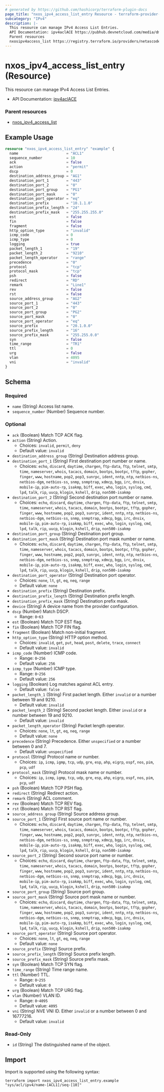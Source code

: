 ```yaml
---
# generated by https://github.com/hashicorp/terraform-plugin-docs
page_title: "nxos_ipv4_access_list_entry Resource - terraform-provider-nxos"
subcategory: "IPv4"
description: |-
  This resource can manage IPv4 Access List Entries.
  API Documentation: ipv4aclACE https://pubhub.devnetcloud.com/media/dme-docs-10-2-2/docs/Security%20and%20Policing/ipv4acl:ACE/
  Parent resources
  nxosipv4access_list https://registry.terraform.io/providers/netascode/nxos/latest/docs/resources/ipv4_access_list
---
```


# nxos_ipv4_access_list_entry (Resource)

This resource can manage IPv4 Access List Entries.

- API Documentation: [ipv4aclACE](https://pubhub.devnetcloud.com/media/dme-docs-10-2-2/docs/Security%20and%20Policing/ipv4acl:ACE/)

### Parent resources

- [nxos_ipv4_access_list](https://registry.terraform.io/providers/netascode/nxos/latest/docs/resources/ipv4_access_list)

## Example Usage

```terraform
resource "nxos_ipv4_access_list_entry" "example" {
  name                      = "ACL1"
  sequence_number           = 10
  ack                       = false
  action                    = "permit"
  dscp                      = 0
  destination_address_group = "AG1"
  destination_port_1        = "443"
  destination_port_2        = "0"
  destination_port_group    = "PG1"
  destination_port_mask     = "0"
  destination_port_operator = "eq"
  destination_prefix        = "10.1.1.0"
  destination_prefix_length = "24"
  destination_prefix_mask   = "255.255.255.0"
  est                       = false
  fin                       = false
  fragment                  = false
  http_option_type          = "invalid"
  icmp_code                 = 0
  icmp_type                 = 0
  logging                   = true
  packet_length_1           = "19"
  packet_length_2           = "9210"
  packet_length_operator    = "range"
  precedence                = "0"
  protocol                  = "tcp"
  protocol_mask             = "tcp"
  psh                       = false
  redirect                  = "RD"
  remark                    = "Line1"
  rev                       = false
  rst                       = false
  source_address_group      = "AG2"
  source_port_1             = "443"
  source_port_2             = "0"
  source_port_group         = "PG2"
  source_port_mask          = "0"
  source_port_operator      = "eq"
  source_prefix             = "20.1.0.0"
  source_prefix_length      = "16"
  source_prefix_mask        = "255.255.0.0"
  syn                       = false
  time_range                = "TR1"
  ttl                       = 0
  urg                       = false
  vlan                      = 4095
  vni                       = "invalid"
}
```

<!-- schema generated by tfplugindocs -->
## Schema

### Required

- `name` (String) Access list name.
- `sequence_number` (Number) Sequence number.

### Optional

- `ack` (Boolean) Match TCP ACK flag.
- `action` (String) Action.
  - Choices: `invalid`, `permit`, `deny`
  - Default value: `invalid`
- `destination_address_group` (String) Destination address group.
- `destination_port_1` (String) First destination port number or name.
  - Choices: `echo`, `discard`, `daytime`, `chargen`, `ftp-data`, `ftp`, `telnet`, `smtp`, `time`, `nameserver`, `whois`, `tacacs`, `domain`, `bootps`, `bootpc`, `tftp`, `gopher`, `finger`, `www`, `hostname`, `pop2`, `pop3`, `sunrpc`, `ident`, `nntp`, `ntp`, `netbios-ns`, `netbios-dgm`, `netbios-ss`, `snmp`, `snmptrap`, `xdmcp`, `bgp`, `irc`, `dnsix`, `mobile-ip`, `pim-auto-rp`, `isakmp`, `biff`, `exec`, `who`, `login`, `syslog`, `cmd`, `lpd`, `talk`, `rip`, `uucp`, `klogin`, `kshell`, `drip`, `non500-isakmp`
- `destination_port_2` (String) Second destination port number or name.
  - Choices: `echo`, `discard`, `daytime`, `chargen`, `ftp-data`, `ftp`, `telnet`, `smtp`, `time`, `nameserver`, `whois`, `tacacs`, `domain`, `bootps`, `bootpc`, `tftp`, `gopher`, `finger`, `www`, `hostname`, `pop2`, `pop3`, `sunrpc`, `ident`, `nntp`, `ntp`, `netbios-ns`, `netbios-dgm`, `netbios-ss`, `snmp`, `snmptrap`, `xdmcp`, `bgp`, `irc`, `dnsix`, `mobile-ip`, `pim-auto-rp`, `isakmp`, `biff`, `exec`, `who`, `login`, `syslog`, `cmd`, `lpd`, `talk`, `rip`, `uucp`, `klogin`, `kshell`, `drip`, `non500-isakmp`
- `destination_port_group` (String) Destination port group.
- `destination_port_mask` (String) Destination port mask number or name.
  - Choices: `echo`, `discard`, `daytime`, `chargen`, `ftp-data`, `ftp`, `telnet`, `smtp`, `time`, `nameserver`, `whois`, `tacacs`, `domain`, `bootps`, `bootpc`, `tftp`, `gopher`, `finger`, `www`, `hostname`, `pop2`, `pop3`, `sunrpc`, `ident`, `nntp`, `ntp`, `netbios-ns`, `netbios-dgm`, `netbios-ss`, `snmp`, `snmptrap`, `xdmcp`, `bgp`, `irc`, `dnsix`, `mobile-ip`, `pim-auto-rp`, `isakmp`, `biff`, `exec`, `who`, `login`, `syslog`, `cmd`, `lpd`, `talk`, `rip`, `uucp`, `klogin`, `kshell`, `drip`, `non500-isakmp`
- `destination_port_operator` (String) Destination port operator.
  - Choices: `none`, `lt`, `gt`, `eq`, `neq`, `range`
  - Default value: `none`
- `destination_prefix` (String) Destination prefix.
- `destination_prefix_length` (String) Destination prefix length.
- `destination_prefix_mask` (String) Destination prefix mask.
- `device` (String) A device name from the provider configuration.
- `dscp` (Number) Match DSCP.
  - Range: `0`-`63`
- `est` (Boolean) Match TCP EST flag.
- `fin` (Boolean) Match TCP FIN flag.
- `fragment` (Boolean) Match non-initial fragment.
- `http_option_type` (String) HTTP option method.
  - Choices: `invalid`, `get`, `put`, `head`, `post`, `delete`, `trace`, `connect`
  - Default value: `invalid`
- `icmp_code` (Number) ICMP code.
  - Range: `0`-`256`
  - Default value: `256`
- `icmp_type` (Number) ICMP type.
  - Range: `0`-`256`
  - Default value: `256`
- `logging` (Boolean) Log matches against ACL entry.
  - Default value: `false`
- `packet_length_1` (String) First packet length. Either `invalid` or a number between 19 and 9210.
  - Default value: `invalid`
- `packet_length_2` (String) Second packet length. Either `invalid` or a number between 19 and 9210.
  - Default value: `invalid`
- `packet_length_operator` (String) Packet length operator.
  - Choices: `none`, `lt`, `gt`, `eq`, `neq`, `range`
  - Default value: `none`
- `precedence` (String) Precedence. Either `unspecified` or a number between 0 and 7.
  - Default value: `unspecified`
- `protocol` (String) Protocol name or number.
  - Choices: `ip`, `icmp`, `igmp`, `tcp`, `udp`, `gre`, `esp`, `ahp`, `eigrp`, `ospf`, `nos`, `pim`, `pcp`, `udf`
- `protocol_mask` (String) Protocol mask name or number.
  - Choices: `ip`, `icmp`, `igmp`, `tcp`, `udp`, `gre`, `esp`, `ahp`, `eigrp`, `ospf`, `nos`, `pim`, `pcp`, `udf`
- `psh` (Boolean) Match TCP PSH flag.
- `redirect` (String) Redirect action.
- `remark` (String) ACL comment.
- `rev` (Boolean) Match TCP REV flag.
- `rst` (Boolean) Match TCP RST flag.
- `source_address_group` (String) Source address group.
- `source_port_1` (String) First source port name or number.
  - Choices: `echo`, `discard`, `daytime`, `chargen`, `ftp-data`, `ftp`, `telnet`, `smtp`, `time`, `nameserver`, `whois`, `tacacs`, `domain`, `bootps`, `bootpc`, `tftp`, `gopher`, `finger`, `www`, `hostname`, `pop2`, `pop3`, `sunrpc`, `ident`, `nntp`, `ntp`, `netbios-ns`, `netbios-dgm`, `netbios-ss`, `snmp`, `snmptrap`, `xdmcp`, `bgp`, `irc`, `dnsix`, `mobile-ip`, `pim-auto-rp`, `isakmp`, `biff`, `exec`, `who`, `login`, `syslog`, `cmd`, `lpd`, `talk`, `rip`, `uucp`, `klogin`, `kshell`, `drip`, `non500-isakmp`
- `source_port_2` (String) Second source port name or number.
  - Choices: `echo`, `discard`, `daytime`, `chargen`, `ftp-data`, `ftp`, `telnet`, `smtp`, `time`, `nameserver`, `whois`, `tacacs`, `domain`, `bootps`, `bootpc`, `tftp`, `gopher`, `finger`, `www`, `hostname`, `pop2`, `pop3`, `sunrpc`, `ident`, `nntp`, `ntp`, `netbios-ns`, `netbios-dgm`, `netbios-ss`, `snmp`, `snmptrap`, `xdmcp`, `bgp`, `irc`, `dnsix`, `mobile-ip`, `pim-auto-rp`, `isakmp`, `biff`, `exec`, `who`, `login`, `syslog`, `cmd`, `lpd`, `talk`, `rip`, `uucp`, `klogin`, `kshell`, `drip`, `non500-isakmp`
- `source_port_group` (String) Source port group.
- `source_port_mask` (String) Source port mask name or number.
  - Choices: `echo`, `discard`, `daytime`, `chargen`, `ftp-data`, `ftp`, `telnet`, `smtp`, `time`, `nameserver`, `whois`, `tacacs`, `domain`, `bootps`, `bootpc`, `tftp`, `gopher`, `finger`, `www`, `hostname`, `pop2`, `pop3`, `sunrpc`, `ident`, `nntp`, `ntp`, `netbios-ns`, `netbios-dgm`, `netbios-ss`, `snmp`, `snmptrap`, `xdmcp`, `bgp`, `irc`, `dnsix`, `mobile-ip`, `pim-auto-rp`, `isakmp`, `biff`, `exec`, `who`, `login`, `syslog`, `cmd`, `lpd`, `talk`, `rip`, `uucp`, `klogin`, `kshell`, `drip`, `non500-isakmp`
- `source_port_operator` (String) Source port operator.
  - Choices: `none`, `lt`, `gt`, `eq`, `neq`, `range`
  - Default value: `none`
- `source_prefix` (String) Source prefix.
- `source_prefix_length` (String) Source prefix length.
- `source_prefix_mask` (String) Source prefix mask.
- `syn` (Boolean) Match TCP SYN flag.
- `time_range` (String) Time range name.
- `ttl` (Number) TTL.
  - Range: `0`-`255`
  - Default value: `0`
- `urg` (Boolean) Match TCP URG flag.
- `vlan` (Number) VLAN ID.
  - Range: `0`-`4095`
  - Default value: `4095`
- `vni` (String) NVE VNI ID. Either `invalid` or a number between 0 and 16777216.
  - Default value: `invalid`

### Read-Only

- `id` (String) The distinguished name of the object.

## Import

Import is supported using the following syntax:

```shell
terraform import nxos_ipv4_access_list_entry.example "sys/acl/ipv4/name-[ACL1]/seq-[10]"
```
